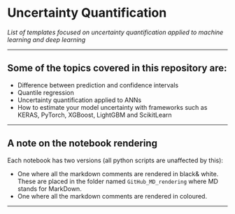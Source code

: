 # Uncertainty Quantification
*List of templates focused on uncertainty quantification applied to machine learning and deep learning*
***

## Some of the topics covered in this repository are:
- Difference between prediction and confidence intervals
- Quantile regression
- Uncertainty quantification applied to ANNs
- How to estimate your model uncertainty with frameworks such as KERAS, PyTorch, XGBoost, LightGBM and ScikitLearn
***

## A note on the notebook rendering
Each notebook has two versions (all python scripts are unaffected by this):
- One where all the markdown comments are rendered in black& white. These are placed in the folder named `GitHub_MD_rendering` where MD stands for MarkDown.
- One where all the markdown comments are rendered in coloured.
***

